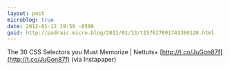```yaml
---
layout: post
microblog: true
date: 2012-01-12 19:59 -0500
guid: http://padraic.micro.blog/2012/01/13/t157627691741360128.html
---
```

The 30 CSS Selectors you Must Memorize | Nettuts+ [http://t.co/JuGon87f](http://t.co/JuGon87f) (via Instapaper)
